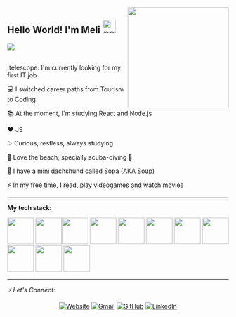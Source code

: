 <img align='right' src="https://media.giphy.com/media/BferOKonYOspm28AiB/giphy.gif" width="230">


<h2> Hello World! I'm Meli  <img width="30" src="https://emojis.slackmojis.com/emojis/images/1593555389/9579/blob_excited.gif?1593555389" alt="party blob" /></h2>

 <p align='left'>
  <a href="https://github.com/DenverCoder1/readme-typing-svg"><img src="https://readme-typing-svg.herokuapp.com?lines=Full+Stack+Web+Developer;Node.js%20|%20React%20|%20JavaScript;%20HTML|CSS%20|MySQL|%20Express&center=true&width=500&height=50"></a>
</p>
 <br>
 :telescope: I'm currently looking for my first IT job 
  
 :computer: I switched career paths from Tourism to Coding
 
 :books: At the moment, I'm studying React and Node.js<br>
 
 :hearts: JS
 
 :sparkles: Curious, restless, always studying

 :palm_tree: Love the beach, specially scuba-diving :goggles:

 :dog: I have a mini dachshund called Sopa (AKA Soup)
 
 :zap: In my free time, I read, play videogames and watch movies


 

***
<!--
<a href="https://github.com/anuraghazra/github-readme-stats">
  <img align="center" src="https://github-readme-stats.vercel.app/api?username=melibass&show_icons=true&theme=tokyonight" style="width:50%" />
</a>
<a href="https://github.com/anuraghazra/convoychat">
  <img align="center" src="https://github-readme-stats.vercel.app/api/top-langs/?username=melibass&layout=compact&theme=tokyonight" style="width:50%" />
</a>
-->

**My tech stack:** 
<p align="left"> <img style="height: 60px" src="https://cdn.jsdelivr.net/gh/devicons/devicon/icons/html5/html5-plain-wordmark.svg" /> <img style="height: 60px" src="https://cdn.jsdelivr.net/gh/devicons/devicon/icons/css3/css3-plain-wordmark.svg" /><img style="height: 60px" src="https://cdn.jsdelivr.net/gh/devicons/devicon/icons/javascript/javascript-original.svg" /> <img style="height: 60px" src="https://cdn.jsdelivr.net/gh/devicons/devicon/icons/nodejs/nodejs-original-wordmark.svg" /> <img style="height: 60px" src="https://cdn.jsdelivr.net/gh/devicons/devicon/icons/npm/npm-original-wordmark.svg" /> <img style="height: 60px" src="https://cdn.jsdelivr.net/gh/devicons/devicon/icons/express/express-original-wordmark.svg" /> <img style="height: 60px" src="https://cdn.jsdelivr.net/gh/devicons/devicon/icons/mysql/mysql-original-wordmark.svg" /> <img style="height: 60px"  src="https://cdn.jsdelivr.net/gh/devicons/devicon/icons/sequelize/sequelize-original-wordmark.svg" /> <img style="height: 60px" src="https://cdn.jsdelivr.net/gh/devicons/devicon/icons/react/react-original.svg" /> <img style="height: 60px"  src="https://cdn.jsdelivr.net/gh/devicons/devicon/icons/git/git-original.svg" />   <img style="height: 60px" src="https://cdn.jsdelivr.net/gh/devicons/devicon/icons/github/github-original.svg" /> 
          
	
	

            
 
  
</p>

***

<div align="left">

<i> :zap: Let's Connect:</i><br>

</hr>
<p align="center">
  <a href="https://melibassportfolio.netlify.app/"><img src="https://img.icons8.com/bubbles/50/000000/web.png" alt="Website"/></a>
	<a href="mailto:mbassano@gmail.com"><img src="https://img.icons8.com/bubbles/50/000000/gmail.png" alt="Gmail"/></a>
	<a href="https://github.com/melibass"><img src="https://img.icons8.com/bubbles/50/000000/github.png" alt="GitHub"/></a>
	<a href="https://linkedin.com/in/melinabassano"><img src="https://img.icons8.com/bubbles/50/000000/linkedin.png" alt="LinkedIn"/></a>
	

	
</p>


</div>


